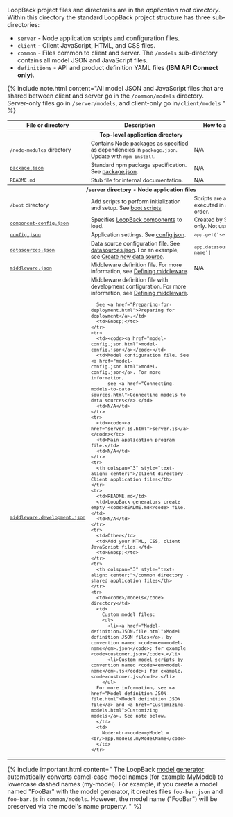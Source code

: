 LoopBack project files and directories are in the _application root directory_.
Within this directory the standard LoopBack project structure has three sub-directories:

* `server` - Node application scripts and configuration files.
* `client` - Client JavaScript, HTML, and CSS files.
* `common` - Files common to client and server. The `/models` sub-directory contains all model JSON and JavaScript files.
* `definitions` - API and product definition YAML files (**IBM API Connect only**).

{% include note.html content="All model JSON and JavaScript files that are shared between client and server go in the `/common/models` directory.  Server-only files go in `/server/models`, and client-only go in`/client/models`
" %}

<table style="font-size: 90%;">
  <thead>
    <tr>
      <th width="200">File or directory</th>
      <th>Description</th>
      <th width="180">How to access in code</th>
    </tr>
  </thead>
  <tbody>    
    <tr>
      <th colspan="3" style="text-align: center;">Top-level application directory</th>
    </tr>
    <tr>
      <td><code>/node-modules</code> directory</td>
      <td>Contains Node packages as specified as dependencies in <code>package.json</code>. Update with <code>npm install</code>.</td>
      <td>N/A</td>
    </tr>
    <tr>
      <td>
          <code><a href="package.json.html">package.json</a></code>
      </td>
      <td>
        Standard npm package specification. See <a href="package.json.html">package.json</a>.
      </td>
      <td>N/A</td>
    </tr>
    <tr>
      <td><code>README.md</code></td>
      <td>Stub file for internal documentation.</td>
      <td>N/A</td>
    </tr>
    <tr>
      <th colspan="3" style="text-align: center;">/server directory - Node application files</th>
    </tr>
    <tr>
      <td><code>/boot</code> directory</td>
      <td>Add scripts to perform initialization and setup. See <a href="Events.html">boot scripts</a>.</td>
      <td>Scripts are automatically executed in alphabetical order.</td>
    </tr>
    <tr>
      <td><code><a href="component-config.json">component-config.json</a></code></td>
      <td>Specifies <a href="LoopBack-components.html">LoopBack components</a> to load.</td>
      <td>Created by Strongloop tools only. Not used in API Connect.</td>
    </tr>
    <tr>
      <td><code><a href="config.json.html">config.json</a></code></td>
      <td>Application settings. See <a href="config.json.html">config.json</a>.</td>
      <td><code>app.get('setting-name')</code></td>
    </tr>
    <tr>
      <td><code><a href="datasources.json.html">datasources.json</a></code></td>
      <td>Data source configuration file. See <a href="datasources.json.html">datasources.json</a>. For an example, see <a href="Create-new-data-source.html">Create new data source</a>.</td>
      <td><code>app.datasources['datasource-name']</code></td>
    </tr>
    <tr>
      <td><code><a href="middleware.json.html">middleware.json</a></code></td>
      <td>Middleware definition file. For more information, see <a href="Defining-middleware.html">Defining middleware</a>.</td>
      <td>N/A</td>
    </tr>
    <tr>
      <td><code><a href="middleware.development.json">middleware.development.json</a></code></td>
      <td>Middleware definition file with development configuration. For more information, see <a href="Defining-middleware.html">Defining middleware</a>.

      See <a href="Preparing-for-deployment.html">Preparing for deployment</a>.</td>
      <td>&nbsp;</td>
    </tr>
    <tr>
      <td><code><a href="model-config.json.html">model-config.json</a></code></td>
      <td>Model configuration file. See <a href="model-config.json.html">model-config.json</a>. For more information,
          see <a href="Connecting-models-to-data-sources.html">Connecting models to data sources</a>.</td>
      <td>N/A</td>
    </tr>
    <tr>
      <td><code><a href="server.js.html">server.js</a></code></td>
      <td>Main application program file.</td>
      <td>N/A</td>
    </tr>
    <tr>
      <th colspan="3" style="text-align: center;">/client directory - Client application files</th>
    </tr>
    <tr>
      <td>README.md</td>
      <td>LoopBack generators create empty <code>README.md</code> file.</td>
      <td>N/A</td>
    </tr>
    <tr>
      <td>Other</td>
      <td>Add your HTML, CSS, client JavaScript files.</td>
      <td>&nbsp;</td>
    </tr>
    <tr>
      <th colspan="3" style="text-align: center;">/common directory - shared application files</th>
    </tr>
    <tr>
      <td><code>/models</code> directory</td>
      <td>
        Custom model files:
        <ul>
          <li><a href="Model-definition-JSON-file.html">Model definition JSON files</a>, by convention named <code><em>model-name</em>.json</code>; for example <code>customer.json</code>.</li>
          <li>Custom model scripts by convention named <code><em>model-name</em>.js</code>; for example, <code>customer.js</code>.</li>
        </ul>
      For more information, see <a href="Model-definition-JSON-file.html">Model definition JSON file</a> and <a href="Customizing-models.html">Customizing models</a>. See note below.
      </td>
      <td>
        Node:<br><code>myModel = <br/>app.models.myModelName</code>
      </td>
    </tr>
  </tbody>
</table>

{% include important.html content="
The LoopBack [model generator](Model-generator.html)
automatically converts camel-case model names (for example MyModel) to lowercase dashed names (my-model).
For example, if you create a model named \"FooBar\" with the model generator, it creates files `foo-bar.json` and `foo-bar.js` in `common/models`.
However, the model name (\"FooBar\") will be preserved via the model's name property.
" %}
